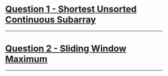 # [Question 1 - Shortest Unsorted Continuous Subarray](https://leetcode.com/problems/shortest-unsorted-continuous-subarray/)
---
# [Question 2 - Sliding Window Maximum](https://leetcode.com/problems/sliding-window-maximum/)
---
